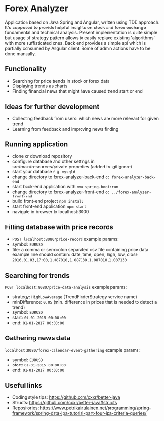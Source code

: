 # Forex Analyzer
Application based on Java Spring and Angular, written using TDD approach.
It's supposed to provide helpful insights on stock and forex exchange fundamental and technical analysis.
Present implementation is quite simple but usage of strategy pattern allows to easily replace existing 'algorithms' with more suffisticated ones.
Back end provides a simple api which is partially consumed by Angular client. 
Some of admin actions have to be done manually.

## Functionality
* Searching for price trends in stock or forex data
* Displaying trends as charts
* Finding financial news that might have caused trend start or end

## Ideas for further development
* Collecting feedback from users: which news are more relevant for given trend
* Learning from feedback and improving news finding

## Running application
* clone or download repository
* configure database and other settings in src/main/resources/private.properties (added to .gitignore)
* start your database e.g. `mysqld`
* change directory to forex-analyzer-back-end `cd forex-analyzer-back-end`
* start back-end application with `mvn spring-boot:run`
* change directory to forex-analyzer-front-end `cd ../forex-analyzer-front-end`
* build front-end project `npm install`
* start front-end application `npm start`
* navigate in browser to localhost:3000

## Filling database with price records
* `POST localhost:8080/price-record`
example params:
* symbol: `EURUSD`
* file: a comma or semicolon separated csv file containing price data
  example line should contain:
  date, time, open, high, low, close
  `2016.01.03,17:00,1.087010,1.087130,1.087010,1.087130`

## Searching for trends
`POST localhost:8080/price-data-analysis`
example params:
* strategy: `HighLowAverage` (TrendFinderStrategy service name)
* minDifference: `0.05` (min. difference in prices that is needed to detect a trend)
* symbol: `EURUSD`
* start: `01-01-2015 00:00:00`
* end: `01-01-2017 00:00:00`

## Gathering news data
`localhost:8080/forex-calendar-event-gathering`
example params:
* symbol: `EURUSD`
* start: `01-01-2015 00:00:00`
* end: `01-01-2017 00:00:00`

## Useful links
* Coding style tips: https://github.com/cxxr/better-java
* Structs: https://github.com/cxxr/better-java#structs
* Repositories: https://www.petrikainulainen.net/programming/spring-framework/spring-data-jpa-tutorial-part-four-jpa-criteria-queries/
